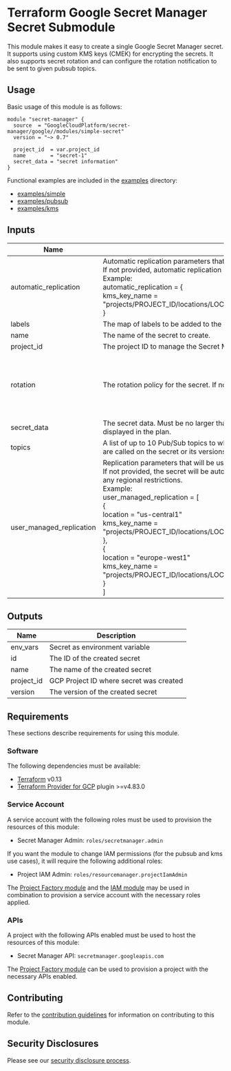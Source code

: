 # Terraform Google Secret Manager Secret Submodule

This module makes it easy to create a single Google Secret Manager secret. It supports using custom KMS keys (CMEK) for encrypting the secrets.
It also supports secret rotation and can configure the rotation notification to be sent to given pubsub topics.

## Usage

Basic usage of this module is as follows:

```hcl
module "secret-manager" {
  source  = "GoogleCloudPlatform/secret-manager/google//modules/simple-secret"
  version = "~> 0.7"

  project_id  = var.project_id
  name        = "secret-1"
  secret_data = "secret information"
}
```

Functional examples are included in the [examples](../examples/) directory:
- [examples/simple](../examples/simple)
- [examples/pubsub](../examples/pubsub)
- [examples/kms](../examples/kms)

<!-- BEGINNING OF PRE-COMMIT-TERRAFORM DOCS HOOK -->
## Inputs

| Name | Description | Type | Default | Required |
|------|-------------|------|---------|:--------:|
| automatic\_replication | Automatic replication parameters that will be used for the defined secret.<br>If not provided, automatic replication is enabled and Google-managed key is used by default.<br>Example:<br>  automatic\_replication = {<br>    kms\_key\_name = "projects/PROJECT\_ID/locations/LOCATION/keyRings/KEY\_RING\_NAME/cryptoKeys/KEY\_NAME"<br>  } | <pre>object({<br>    kms_key_name = optional(string, null)<br>  })</pre> | `{}` | no |
| labels | The map of labels to be added to the defined secret. | `map(string)` | `{}` | no |
| name | The name of the secret to create. | `string` | n/a | yes |
| project\_id | The project ID to manage the Secret Manager resources | `string` | n/a | yes |
| rotation | The rotation policy for the secret. If not set, the secret will not rotate. | <pre>object({<br>    rotation_period    = string # The Duration between rotation notifications, in seconds.<br>    next_rotation_time = string # The time at which the Secret Manager secret is scheduled for rotation, in RFC3339 format. Examples: '2014-10-02T15:01:23Z' and '2014-10-02T15:01:23.045123456Z'<br>  })</pre> | `null` | no |
| secret\_data | The secret data. Must be no larger than 64KiB. Note: This property is sensitive and will not be displayed in the plan. | `string` | n/a | yes |
| topics | A list of up to 10 Pub/Sub topics to which messages are published when control plane operations are called on the secret or its versions. | `list(string)` | `[]` | no |
| user\_managed\_replication | Replication parameters that will be used for the defined secret.<br>If not provided, the secret will be automatically replicated using Google-managed key without any regional restrictions.<br>Example:<br>  user\_managed\_replication = [<br>    {<br>      location = "us-central1"<br>      kms\_key\_name = "projects/PROJECT\_ID/locations/LOCATION/keyRings/KEY\_RING\_NAME/cryptoKeys/KEY\_NAME"<br>    },<br>    {<br>      location = "europe-west1"<br>      kms\_key\_name = "projects/PROJECT\_ID/locations/LOCATION/keyRings/KEY\_RING\_NAME/cryptoKeys/KEY\_NAME"<br>    }<br>  ] | <pre>list(object({<br>    location     = string,<br>    kms_key_name = string,<br>  }))</pre> | `[]` | no |

## Outputs

| Name | Description |
|------|-------------|
| env\_vars | Secret as environment variable |
| id | The ID of the created secret |
| name | The name of the created secret |
| project\_id | GCP Project ID where secret was created |
| version | The version of the created secret |

<!-- END OF PRE-COMMIT-TERRAFORM DOCS HOOK -->

## Requirements

These sections describe requirements for using this module.

### Software

The following dependencies must be available:

- [Terraform][terraform] v0.13
- [Terraform Provider for GCP][terraform-provider-gcp] plugin >=v4.83.0

### Service Account

A service account with the following roles must be used to provision
the resources of this module:

- Secret Manager Admin: `roles/secretmanager.admin`

If you want the module to change IAM permissions (for the pubsub and kms use cases), it will require the following additional roles:

- Project IAM Admin: `roles/resourcemanager.projectIamAdmin`

The [Project Factory module][project-factory-module] and the
[IAM module][iam-module] may be used in combination to provision a
service account with the necessary roles applied.

### APIs

A project with the following APIs enabled must be used to host the
resources of this module:

- Secret Manager API: `secretmanager.googleapis.com`

The [Project Factory module][project-factory-module] can be used to
provision a project with the necessary APIs enabled.

## Contributing

Refer to the [contribution guidelines](./CONTRIBUTING.md) for
information on contributing to this module.

[iam-module]: https://registry.terraform.io/modules/terraform-google-modules/iam/google
[project-factory-module]: https://registry.terraform.io/modules/terraform-google-modules/project-factory/google
[terraform-provider-gcp]: https://www.terraform.io/docs/providers/google/index.html
[terraform]: https://www.terraform.io/downloads.html

## Security Disclosures

Please see our [security disclosure process](./SECURITY.md).
